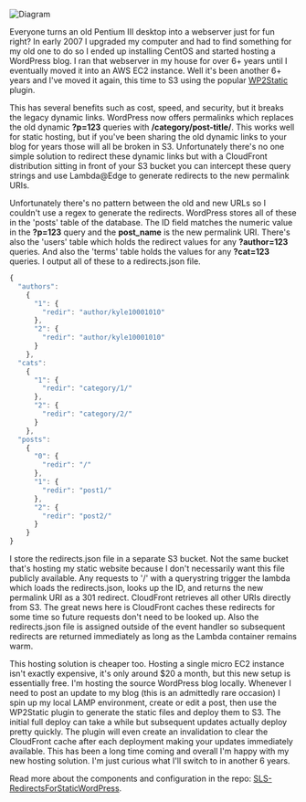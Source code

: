 ![Diagram](https://kyle138.github.io/SLS-RedirectsForStaticWordPress/RedirectsForStaticWordPress-diagram.jpg)

Everyone turns an old Pentium III desktop into a webserver just for fun right? In early 2007 I upgraded my computer and had to find something for my old one to do so I ended up installing CentOS and started hosting a WordPress blog. I ran that webserver in my house for over 6+ years until I eventually moved it into an AWS EC2 instance. Well it's been another 6+ years and I've moved it again, this time to S3 using the popular [WP2Static](https://wp2static.com/) plugin.

This has several benefits such as cost, speed, and security, but it breaks the legacy dynamic links. WordPress now offers permalinks which replaces the old dynamic **?p=123** queries with **/category/post-title/**. This works well for static hosting, but if you've been sharing the old dynamic links to your blog for years those will all be broken in S3. Unfortunately there's no one simple solution to redirect these dynamic links but with a CloudFront distribution sitting in front of your S3 bucket you can intercept these query strings and use Lambda@Edge to generate redirects to the new permalink URIs.

Unfortunately there's no pattern between the old and new URLs so I couldn't use a regex to generate the redirects. WordPress stores all of these in the 'posts' table of the database. The ID field matches the numeric value in the **?p=123** query and the **post_name** is the new permalink URI. There's also the 'users' table which holds the redirect values for any **?author=123** queries. And also the 'terms' table holds the values for any **?cat=123** queries. I output all of these to a redirects.json file.
```javascript
{
  "authors":
    {
      "1": {
        "redir": "author/kyle10001010"
      },
      "2": {
        "redir": "author/kyle10001010"
      }
    },
  "cats":
    {
      "1": {
        "redir": "category/1/"
      },
      "2": {
        "redir": "category/2/"
      }
    },
  "posts":
    {
      "0": {
        "redir": "/"
      },
      "1": {
        "redir": "post1/"
      },
      "2": {
        "redir": "post2/"
      }
    }
}
```

I store the redirects.json file in a separate S3 bucket. Not the same bucket that's hosting my static website because I don't necessarily want this file publicly available. Any requests to '/' with a querystring trigger the lambda which loads the redirects.json, looks up the ID, and returns the new permalink URI as a 301 redirect. CloudFront retrieves all other URIs directly from S3. The great news here is CloudFront caches these redirects for some time so future requests don't need to be looked up. Also the redirects.json file is assigned outside of the event handler so subsequent redirects are returned immediately as long as the Lambda container remains warm.

This hosting solution is cheaper too. Hosting a single micro EC2 instance isn't exactly expensive, it's only around $20 a month, but this new setup is essentially free. I'm hosting the source WordPress blog locally. Whenever I need to post an update to my blog (this is an admittedly rare occasion) I spin up my local LAMP environment, create or edit a post, then use the WP2Static plugin to generate the static files and deploy them to S3. The initial full deploy can take a while but subsequent updates actually deploy pretty quickly. The plugin will even create an invalidation to clear the CloudFront cache after each deployment making your updates immediately available. This has been a long time coming and overall I'm happy with my new hosting solution. I'm just curious what I'll switch to in another 6 years.

Read more about the components and configuration in the repo: [SLS-RedirectsForStaticWordPress](https://github.com/kyle138/SLS-RedirectsForStaticWordPress).
